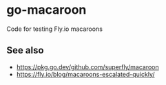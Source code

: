 # go-macaroon

Code for testing Fly.io macaroons

## See also

* https://pkg.go.dev/github.com/superfly/macaroon
* https://fly.io/blog/macaroons-escalated-quickly/